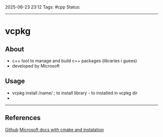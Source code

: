 
2025-06-23 23:12
Tags: #cpp
Status:

---
# vcpkg
## About
- c++ tool to manage and build c++ packages (libraries i guees)
- developed by Microsoft
## Usage
- vcpkg install /name/ ; to install library - to installed in vcpkg dir 
-  


---
## References
[Github](https://github.com/microsoft/vcpkg)
[Microsoft docs with cmake and instalation](https://learn.microsoft.com/en-us/vcpkg/get_started/get-started?pivots=shell-bash)

